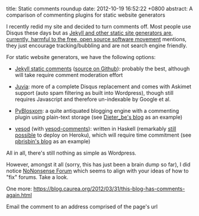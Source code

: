 title: Static comments roundup
date: 2012-10-19 16:52:22 +0800
abstract: A comparison of commenting plugins for static website generators

I recently redid my site and decided to turn comments off. Most people
use Disqus these days but as [Jekyll and other static site generators
are, currently, harmful to the free, open source software movement][1]
mentions, they just encourage tracking/bubbling and are not search
engine friendly.

For static website generators, we have the following options:

* [Jekyll static comments][2] ([source on Github][10]): probably the
  best, although will take require comment moderation effort

* [Juvia][3]: more of a complete Disqus replacement and comes with
  Askimet support (auto spam filtering as built into Wordpress), though
  still requires Javascript and therefore un-indexable by Google et al.

* [PyBlosxom][4]: a quite antiquated blogging engine with a commenting
  plugin using plain-text storage (see [Dieter_be's blog][5] as an
  example)

* [yesod][6] (with [yesod-comments][7]): written in Haskell (remarkably
  [still possible][8] to deploy on Heroku), which will require time
  commitment (see [pbrisbin's blog][9] as an example)

All in all, there's still nothing as simple as Wordpress.

However, amongst it all (sorry, this has just been a brain dump so far),
I did notice [NoNonsense Forum][11] which seems to align with your ideas
of how to "fix" forums. Take a look.

One more:
https://blog.caurea.org/2012/03/31/this-blog-has-comments-again.html

Email the comment to an address comprised of the page's url

  [1]: http://www.jeremyscheff.com/2011/08/jekyll-and-other-static-site-generators-are-currently-harmful-to-the-free-open-source-software-movement/
  [2]: http://hezmatt.org/~mpalmer/blog/2011/07/19/static-comments-in-jekyll.html
  [3]: https://github.com/phusion/juvia
  [4]: http://pyblosxom.github.com/
  [5]: http://dieter.plaetinck.be/migrating_blogs_from_drupal_to_pyblosxom.html#comments
  [6]: http://www.yesodweb.com/
  [7]: https://github.com/pbrisbin/yesod-comments
  [8]: https://github.com/yesodweb/yesod/wiki/Deploying-Yesod-Apps-to-Heroku
  [9]: http://pbrisbin.com/posts/comments
  [10]: https://github.com/mpalmer/jekyll-static-comments
  [11]: http://camendesign.com/code/nononsense_forum
